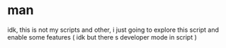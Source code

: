 # man
idk, this is not my scripts and other, i just going to explore this script and enable some features ( idk but there s developer mode in script )
